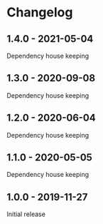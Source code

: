 # Changelog

## 1.4.0 - 2021-05-04

Dependency house keeping

## 1.3.0 - 2020-09-08

Dependency house keeping

## 1.2.0 - 2020-06-04

Dependency house keeping


## 1.1.0 - 2020-05-05

Dependency house keeping


## 1.0.0 - 2019-11-27

Initial release 

